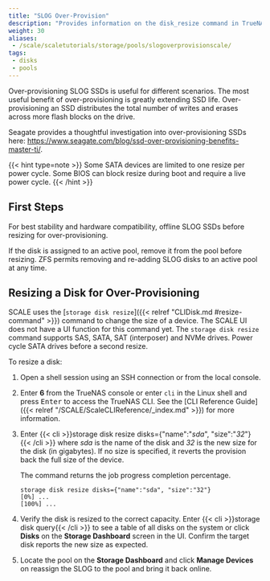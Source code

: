 ```yaml
---
title: "SLOG Over-Provision"
description: "Provides information on the disk_resize command in TrueNAS SCALE."
weight: 30
aliases:
 - /scale/scaletutorials/storage/pools/slogoverprovisionscale/
tags:
 - disks
 - pools
---
```


Over-provisioning SLOG SSDs is useful for different scenarios.
The most useful benefit of over-provisioning is greatly extending SSD life.
Over-provisioning an SSD distributes the total number of writes and erases across more flash blocks on the drive.

Seagate provides a thoughtful investigation into over-provisioning SSDs here:
https://www.seagate.com/blog/ssd-over-provisioning-benefits-master-ti/.

{{< hint type=note >}}
Some SATA devices are limited to one resize per power cycle.
Some BIOS can block resize during boot and require a live power cycle.
{{< /hint >}}

## First Steps

For best stability and hardware compatibility, offline SLOG SSDs before resizing for over-provisioning.

If the disk is assigned to an active pool, remove it from the pool before resizing.
ZFS permits removing and re-adding SLOG disks to an active pool at any time.

## Resizing a Disk for Over-Provisioning

SCALE uses the [`storage disk resize`]({{< relref "CLIDisk.md #resize-command" >}}) command to change the size of a device. The SCALE UI does not have a UI function for this command yet.
The `storage disk resize` command supports SAS, SATA, SAT (interposer) and NVMe drives. Power cycle SATA drives before a second resize.

To resize a disk:
1) Open a shell session using an SSH connection or from the local console.

2) Enter **6** from the TrueNAS console or enter `cli` in the Linux shell and press <kbd>Enter</kbd> to access the TrueNAS CLI.
    See the [CLI Reference Guide]({{< relref "/SCALE/ScaleCLIReference/_index.md" >}}) for more information.

3) Enter {{< cli >}}storage disk resize disks={"name":"*sda*", "size":"*32*"}{{< /cli >}} where *sda* is the name of the disk and *32* is the new size for the disk (in gigabytes).
    If no size is specified, it reverts the provision back the full size of the device.

    The command returns the job progress completion percentage.

    ```
    storage disk resize disks={"name":"sda", "size":"32"}
    [0%] ...
    [100%] ...
    ```

4) Verify the disk is resized to the correct capacity.
   Enter {{< cli >}}storage disk query{{< /cli >}} to see a table of all disks on the system or click **Disks** on the **Storage Dashboard** screen in the UI.
   Confirm the target disk reports the new size as expected.

5) Locate the pool on the **Storage Dashboard** and click **Manage Devices** on <!-- Need to confirm reattach process /--> reassign the SLOG to the pool and bring it back online.

